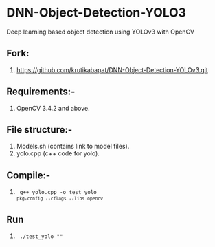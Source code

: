 # DNN-Object-Detection-YOLO3
Deep learning based object detection using YOLOv3 with OpenCV

## Fork:    
1. https://github.com/krutikabapat/DNN-Object-Detection-YOLOv3.git  

## Requirements:-  

1. OpenCV 3.4.2 and above.  

## File structure:-

1. Models.sh (contains link to model files).  
3. yolo.cpp (c++ code for yolo).    

## Compile:-  

1. <code> g++ yolo.cpp -o test_yolo `pkg-config --cflags --libs opencv` </code>

## Run

1. <code> ./test_yolo "<path-to-img>" </code>





